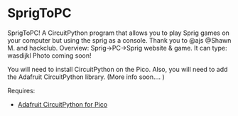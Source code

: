 # SprigToPC
SprigToPC! A CircuitPython program that allows you to play Sprig games on your computer but using the sprig as a console. Thank you to  @ajs   @Shawn M.  and hackclub. Overview: Sprig->PC->Sprig website &amp; game. It can type: wasdijkl Photo coming soon! 

You will need to install CircuitPython on the Pico.
Also, you will need to add the Adafruit CircuitPython library.
(More info soon.... )

Requires:
- [Adafruit CircuitPython for Pico](https://learn.adafruit.com/getting-started-with-raspberry-pi-pico-circuitpython/circuitpython)



